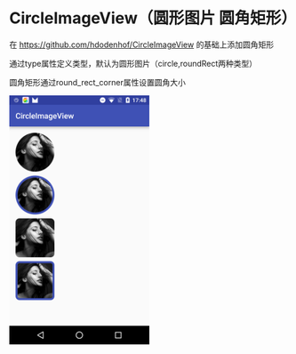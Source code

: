# CircleImageView（圆形图片 圆角矩形）
在 https://github.com/hdodenhof/CircleImageView 的基础上添加圆角矩形

通过type属性定义类型，默认为圆形图片（circle,roundRect两种类型）

圆角矩形通过round_rect_corner属性设置圆角大小

<img src="https://github.com/shenxing118/CircleImageView/blob/master/app/src/main/res/mipmap-xxhdpi/example.png" width="50%" height="50%">
